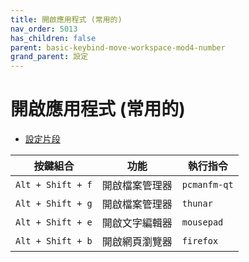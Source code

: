 ```yaml
---
title: 開啟應用程式 (常用的)
nav_order: 5013
has_children: false
parent: basic-keybind-move-workspace-mod4-number
grand_parent: 設定
---
```



# 開啟應用程式 (常用的)

* [設定片段](https://github.com/samwhelp/note-about-openbox/tree/gh-pages/_demo/config/openbox-config/basic-keybind-move-workspace-mod4-number/share/gen/openbox-gen-rc/Section/Keybind/ApplicationLaunchFavorite.php#L3)

| 按鍵組合          | 功能           | 執行指令     |
| ----------------- | -------------- | ------------ |
| `Alt + Shift + f` | 開啟檔案管理器 | `pcmanfm-qt` |
| `Alt + Shift + g` | 開啟檔案管理器 | `thunar`     |
| `Alt + Shift + e` | 開啟文字編輯器 | `mousepad`   |
| `Alt + Shift + b` | 開啟網頁瀏覽器 | `firefox`    |
